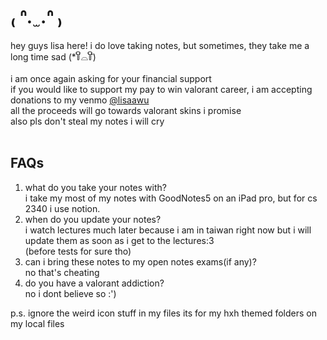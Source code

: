 # ₍ ᐢ.  ̫ .ᐢ ₎ #

hey guys lisa here! i do love taking notes, but sometimes, they take me a long time sad (*꒦ິ⌓꒦ີ) <br />
<br />
i am once again asking for your financial support <br />
if you would like to support my pay to win valorant career, i am accepting donations to my venmo [@lisaawu](https://venmo.com/code?user_id=2662090422616064790) <br />
all the proceeds will go towards valorant skins i promise <br />
also pls don't steal my notes i will cry <br />
<br />
## FAQs ##
1. what do you take your notes with?<br />
    i take my most of my notes with GoodNotes5 on an iPad pro, but for cs 2340 i use notion.<br />
2. when do you update your notes?<br />
    i watch lectures much later because i am in taiwan right now but i will update them as soon as i get to the lectures:3<br />
    (before tests for sure tho)
3.  can i bring these notes to my open notes exams(if any)? <br />
    no that's cheating 
4.  do you have a valorant addiction? <br />
    no i dont believe so :')

p.s. ignore the weird icon stuff in my files its for my hxh themed folders on my local files 
